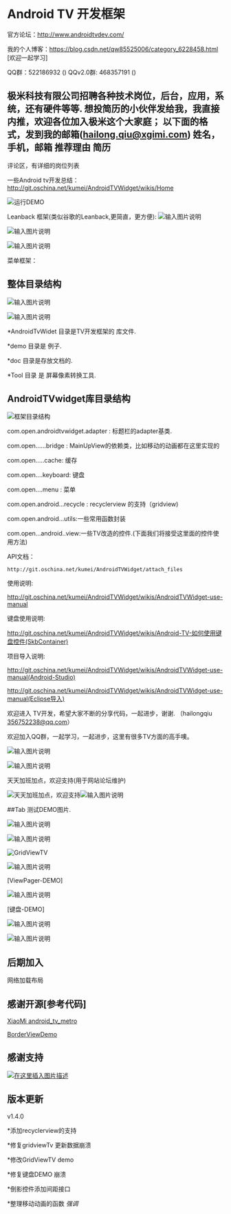 # Android TV 开发框架

官方论坛：http://www.androidtvdev.com/ 

我的个人博客：https://blog.csdn.net/qw85525006/category_6228458.html [欢迎一起学习]

QQ群：522186932 ()
QQv2.0群: 468357191 ()

极米科技有限公司招聘各种技术岗位，后台，应用，系统，还有硬件等等. 想投简历的小伙伴发给我，我直接内推，欢迎各位加入极米这个大家庭；
以下面的格式，发到我的邮箱(hailong.qiu@xgimi.com)
姓名，手机，邮箱
推荐理由
简历
------------------------------------------------
评论区，有详细的岗位列表


一些Android tv开发总结：http://git.oschina.net/kumei/AndroidTVWidget/wikis/Home

![运行DEMO](https://git.oschina.net/hailongqiu/AndroidTVWidget/raw/master/doc/demo.gif?dir=0&filepath=doc%2Fdemo.gif&oid=f30160b097d319e464d106b39c6b5414acc9fdac&sha=9de6aa98d14c3c80d88f4dfb93a5064ba2614a81 "在这里输入图片标题")

Leanback 框架(类似谷歌的Leanback,更简直，更方便):
![输入图片说明](http://git.oschina.net/uploads/images/2016/0911/112714_3027c40f_111902.gif "在这里输入图片标题")


![输入图片说明](http://git.oschina.net/uploads/images/2016/0528/012952_10a76d5c_111902.gif "在这里输入图片标题")

![输入图片说明](http://git.oschina.net/uploads/images/2016/0528/013009_c97c4191_111902.gif "在这里输入图片标题")

菜单框架：


## 整体目录结构

![输入图片说明](http://git.oschina.net/uploads/images/2016/0525/144035_11b9989b_111902.png "在这里输入图片标题")

![输入图片说明](http://git.oschina.net/uploads/images/2016/0525/144049_4f5dbe94_111902.png "在这里输入图片标题")

*AndroidTvWidet 目录是TV开发框架的 库文件.

*demo 目录是 例子.

*doc 目录是存放文档的.

*Tool 目录 是 屏幕像素转换工具.

## AndroidTVwidget库目录结构

![框架目录结构](http://git.oschina.net/uploads/images/2016/0505/155151_939fc32a_111902.png "在这里输入图片标题")

com.open.androidtvwidget.adapter : 标题栏的adapter基类.

com.open......bridge : MainUpView的依赖类，比如移动的动画都在这里实现的

com.open.....cache: 缓存

com.open....keyboard: 键盘

com.open....menu : 菜单

com.open.android...recycle : recyclerview 的支持（gridview)

com.open.android...utils:一些常用函数封装

com.open...android..view:一些TV改造的控件.(下面我们将接受这里面的控件使用方法)

API文档：

    http://git.oschina.net/kumei/AndroidTVWidget/attach_files

使用说明: 

   http://git.oschina.net/kumei/AndroidTVWidget/wikis/AndroidTVWidget-use-manual

键盘使用说明:
   
   http://git.oschina.net/kumei/AndroidTVWidget/wikis/Android-TV-如何使用键盘控件(SkbContainer)

项目导入说明:
   
   http://git.oschina.net/kumei/AndroidTVWidget/wikis/AndroidTVWidget-use-manual(Android-Studio)

   http://git.oschina.net/kumei/AndroidTVWidget/wikis/AndroidTVWidget-use-manual(Eclipse导入)


 欢迎进入 TV开发，希望大家不断的分享代码，一起进步，谢谢. （hailongqiu 356752238@qq.com）

欢迎加入QQ群，一起学习，一起进步，这里有很多TV方面的高手噢。
  
![输入图片说明](http://git.oschina.net/uploads/images/2016/0223/094451_e49419a7_111902.png "在这里输入图片标题")
 
![输入图片说明](http://git.oschina.net/uploads/images/2016/1027/104438_314dcab5_111902.png "在这里输入图片标题")

天天加班加点，欢迎支持(用于网站论坛维护)

![天天加班加点，欢迎支持](http://git.oschina.net/uploads/images/2016/0310/133650_1cc016cc_111902.png "天天加班加点，欢迎支持")![输入图片说明](http://git.oschina.net/uploads/images/2016/0509/155346_0f462db8_111902.png "在这里输入图片标题")


##Tab 测试DEMO图片.
    
![输入图片说明](http://git.oschina.net/uploads/images/2016/0406/110716_e9f61513_111902.png "在这里输入图片标题")

![输入图片说明](http://git.oschina.net/uploads/images/2016/0406/110827_505fcc9c_111902.png "在这里输入图片标题")

![GridViewTV](http://git.oschina.net/uploads/images/2016/0428/112433_94b26833_111902.png "在这里输入图片标题")

![输入图片说明](http://git.oschina.net/uploads/images/2016/0406/110937_f5e73cf4_111902.png "在这里输入图片标题")

[ViewPager-DEMO]

![输入图片说明](http://git.oschina.net/uploads/images/2016/0406/111118_325845c8_111902.png "在这里输入图片标题")

[键盘-DEMO]

![输入图片说明](http://git.oschina.net/uploads/images/2016/0406/111129_38af8a29_111902.png "在这里输入图片标题")

![输入图片说明](http://git.oschina.net/uploads/images/2016/0422/204409_fc65ce11_111902.png "在这里输入图片标题")

## 后期加入
   
   网络加载布局

   
## 感谢开源[参考代码]
<p>
<a href="https://github.com/XiaoMi/android_tv_metro">XiaoMi android_tv_metro </a>
</p>
<p>
<a href="https://github.com/lf8289/BorderViewDemo">BorderViewDemo</a>
</p>

## 感谢支持


[![在这里插入图片描述](https://images.gitee.com/uploads/images/2020/0521/011611_7e2f4f87_111902.jpeg)](http://www.cdnbye.com/)


## 版本更新

v1.4.0 

*添加recyclerview的支持

*修复gridviewTv 更新数据崩溃

*修改GridViewTV demo

*修复键盘DEMO 崩溃

*倒影控件添加间距接口

*整理移动动画的函数 _强调_ 

